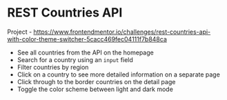
# REST Countries API

Project -  https://www.frontendmentor.io/challenges/rest-countries-api-with-color-theme-switcher-5cacc469fec04111f7b848ca

- See all countries from the API on the homepage
- Search for a country using an `input` field
- Filter countries by region
- Click on a country to see more detailed information on a separate page
- Click through to the border countries on the detail page
- Toggle the color scheme between light and dark mode

